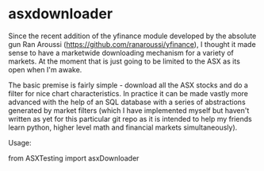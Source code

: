 # asxdownloader

Since the recent addition of the yfinance module developed by the absolute gun Ran Aroussi (https://github.com/ranaroussi/yfinance), I thought it made sense to have a marketwide downloading mechanism for a variety of markets. At the moment that is just going to be limited to the ASX as its open when I'm awake. 

The basic premise is fairly simple - download all the ASX stocks and do a filter for nice chart characteristics. In practice it can be made vastly more advanced with the help of an SQL database with a series of abstractions generated by market filters (which I have implemented myself but haven't written as yet for this particular git repo as it is intended to help my friends learn python, higher level math and financial markets simultaneously).

Usage: 

  from ASXTesting import asxDownloader
